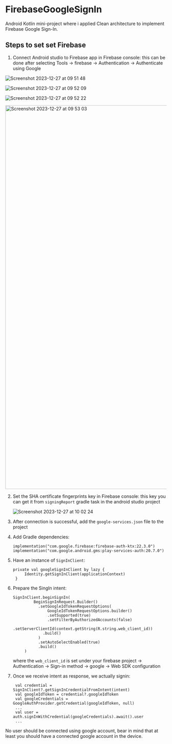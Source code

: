 # FirebaseGoogleSignIn
Android Kotlin mini-project where i applied Clean architecture to implement Firebase Google Sign-In.

## Steps to set set Firebase 
1. Connect Android studio to Firebase app in Firebase console:
   this can be done after selecting Tools -> firebase -> Authentication -> Authenticate using Google
   
![Screenshot 2023-12-27 at 09 51 48](https://github.com/KawtharE/FirebaseGoogleSignIn/assets/19794865/f59e619a-7878-424b-b3d8-89127a587436)

![Screenshot 2023-12-27 at 09 52 09](https://github.com/KawtharE/FirebaseGoogleSignIn/assets/19794865/f57b1784-10f5-483c-bbbb-609f2a3fdbb2)

![Screenshot 2023-12-27 at 09 52 22](https://github.com/KawtharE/FirebaseGoogleSignIn/assets/19794865/1d8460dc-810e-48a8-ba6c-b305cff8a682)

<img width="1200" alt="Screenshot 2023-12-27 at 09 53 03" src="https://github.com/KawtharE/FirebaseGoogleSignIn/assets/19794865/a6b31c7d-4992-46ce-908f-77517e0ce4f0">


2. Set the SHA certificate fingerprints key in Firebase console:
   this key you can get it from ``signingReport`` gradle task in the android studio project

   ![Screenshot 2023-12-27 at 10 02 24](https://github.com/KawtharE/FirebaseGoogleSignIn/assets/19794865/db065510-f07a-4b2b-b5ec-5066f390ac74)

3. After connection is successful, add the `google-services.json` file to the project

4. Add Gradle dependencies:
   ```
   implementation("com.google.firebase:firebase-auth-ktx:22.3.0")
   implementation("com.google.android.gms:play-services-auth:20.7.0")
   ```
   
5. Have an instance of `SignInClient`:
   ```
   private val googleSignInClient by lazy {
        Identity.getSignInClient(applicationContext)
    }
   ```

6. Prepare the SingIn intent:
   ```
   SignInClient.beginSignIn(
            BeginSignInRequest.Builder()
              .setGoogleIdTokenRequestOptions(
                  GoogleIdTokenRequestOptions.builder()
                  .setSupported(true)
                  .setFilterByAuthorizedAccounts(false)
                  .setServerClientId(context.getString(R.string.web_client_id))
                .build()
              )
              .setAutoSelectEnabled(true)
              .build()
        )
   ```
   where the ``web_client_id`` is set under your firebase project -> Authentication -> Sign-in method -> google -> Web SDK configuration

7. Once we receive intent as response, we actually signin:
   ```
    val credential = SignInClient?.getSignInCredentialFromIntent(intent)
    val googleIdToken = credential?.googleIdToken
    val googleCredentials = GoogleAuthProvider.getCredential(googleIdToken, null)
    ...
    val user = auth.signInWithCredential(googleCredentials).await().user
    ...
   ```

No user should be connected using google account, bear in mind that at least you should have a connected google account in the device.
